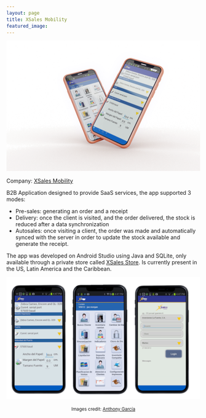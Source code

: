 ```yaml
---
layout: page
title: XSales Mobility
featured_image:
---
```



<p align="center">

  <img src="/assets/images/pages/xsales/xsales-android-main.png">

</p>


Company: [XSales Mobility](https://xsalesmobility.com/)

B2B Application designed to provide SaaS services, the app supported 3 modes:
- Pre-sales: generating an order and a receipt
- Delivery: once the client is visited, and the order delivered, the stock is reduced after a data synchronization
- Autosales: once visiting a client, the order was made and automatically synced with the server in order to update the stock available and generate the receipt.

The app was developed on Android Studio using Java and SQLite, only available through a private store called [XSales Store](https://xsalesstore.com/). Is currently present in the US, Latin America and the Caribbean.


<p align="center">

  <img src="/assets/images/pages/xsales/xsales-android-3-screens.png"  width="550" >
</p>
<p align="center">
<small>Images credit: <a href="https://meltedcolor.com">Anthony García</a></small>
</p>




